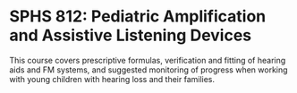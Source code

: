 # SPHS 812: Pediatric Amplification and Assistive Listening Devices

This course covers prescriptive formulas, verification and fitting of hearing aids and FM systems, and suggested monitoring of progress when working with young children with hearing loss and their families.